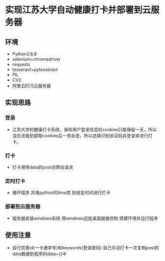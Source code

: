 # 实现江苏大学自动健康打卡并部署到云服务器 #
## 环境 ##
+ Python3.6.8
+ selenium+chromedriver
+ requests
+ tesseract+pytesseract
+ PIL
+ CV2
+ 阿里云ECS云服务器
## 实现思路 ##
### 登录 ###
+ 江苏大学的健康打卡系统，保存用户登录信息的cookies只能保留一天，所以没办法做到提取cookies后一劳永逸，所以选择识别验证码并登录来进行打卡。
### 打卡 ###
+ 打卡用带data的post对网站请求
### 定时打卡 ###
+ 循环程序 并用python的time库 到规定时间进行打卡
### 部署到云服务器 ###
+ 服务器安装windows系统 用windows远程桌面链接控制 搭建环境并运行程序
## 使用注意 ##
+ 自行完善id(一卡通学号)和keywords(登录密码) 自己手动打卡一次复制post的data数据到程序的data={}中